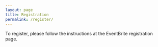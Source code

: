 ```yaml
---
layout: page
title: Registration
permalink: /register/
---
```

To register, please follow the instructions at the EventBrite registration page.
